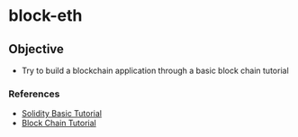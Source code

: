 # block-eth

## Objective
- Try to build a blockchain application through a basic block chain tutorial

### References
- [Solidity Basic Tutorial](https://www.youtube.com/watch?v=YJ-D1RMI0T0)
- [Block Chain Tutorial](https://www.youtube.com/watch?v=YPbgjPPC1d0)
